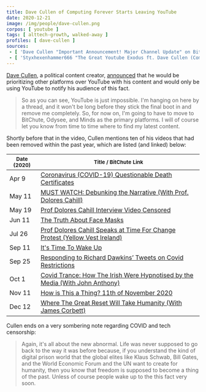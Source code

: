 ```yaml
---
title: Dave Cullen of Computing Forever Starts Leaving YouTube
date: 2020-12-21
image: /img/people/dave-cullen.png
corpos: [ youtube ]
tags: [ alttech-growth, walked-away ]
profiles: [ dave-cullen ]
sources:
 - [ 'Dave Cullen "Important Announcement! Major Channel Update" on BitChute (21 Dec 2020)', 'www.bitchute.com/video/3nOigXR9fPk/' ]
 - [ 'Styxhexenhammer666 "The Great Youtube Exodus ft. Dave Cullen (Computing Forever)" on BitChute (23 Dec 2020)', 'www.bitchute.com/video/tqxTpkLZ-yc/' ]
---
```


[Dave Cullen](/profiles/dave-cullen/), a political content creator,
[announced](https://www.bitchute.com/video/3nOigXR9fPk/) that he would be
prioritizing other platforms over YouTube with his content and would only be
using YouTube to notify his audience of this fact.

> So as you can see, YouTube is just impossible. I'm hanging on here by a
> thread, and it won't be long before they stick the final boot in and remove
> me completely. So, for now on, I'm going to have to move to BitChute, Odysee,
> and Minds as the primary platforms. I will of course let you know from time
> to time where to find my latest content.

Shortly before that in the video, Cullen mentions ten of his videos that had
been removed within the past year, which are listed (and linked) below:

| <small>Date (2020)</small> | <small>Title / BitChute Link</small> |
|---|---|
| Apr 9 | [Coronavirus (COVID-19) Questionable Death Certificates](https://www.bitchute.com/video/YfG9nmAnQp4/) |
| May 11 | [MUST WATCH: Debunking the Narrative (With Prof. Dolores Cahill)](https://www.bitchute.com/video/Avc6_ftzk3w/) |
| May 19 | [Prof Dolores Cahill Interview Video Censored](https://www.bitchute.com/video/CLnWahgtfBA/) |
| Jun 11 | [The Truth About Face Masks](https://www.bitchute.com/video/U47_sRuG0Yg/) |
| Jul 26 | [Prof Dolores Cahill Speaks at Time For Change Protest (Yellow Vest Ireland)](https://www.bitchute.com/video/YQzdvxUiJCc/) |
| Sep 11 | [It's Time To Wake Up](https://www.bitchute.com/video/Lh6VnB7JvW0/) |
| Sep 25 | [Responding to Richard Dawkins’ Tweets on Covid Restrictions](https://www.bitchute.com/video/cjaaqk-NhbY/) |
| Oct 1 | [Covid Trance: How The Irish Were Hypnotised by the Media (With John Anthony)](https://www.bitchute.com/video/FgSALTfZCT0/) |
| Nov 11 | [How is This a Thing? 11th of November 2020](https://www.bitchute.com/video/33rlMWNJKNE/) |
| Dec 12 | [Where The Great Reset Will Take Humanity (With James Corbett)](https://www.bitchute.com/video/VWbXpQtOIog/) |

Cullen ends on a very sombering note regarding COVID and tech censorship:

> Again, it's all about the new abnormal. Life was never supposed to go back to
> the way it was before because, if you understand the kind of digital prison
> world that the global elites like Klaus Schwab, Bill Gates, and the World
> Economic Forum and the UN want to create for humanity, then you know that
> freedom is supposed to become a thing of the past. Unless of course people
> wake up to the this fact very soon.

